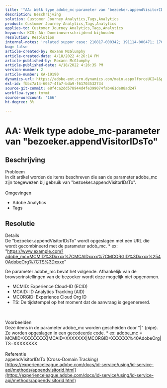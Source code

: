 ```yaml
---
title: '"AA: Welk type adobe_mc-parameter van "bezoeker.appendVisitorIDsTo"'
description: Beschrijving
solution: Customer Journey Analytics,Tags,Analytics
product: Customer Journey Analytics,Tags,Analytics
applies-to: Customer Journey Analytics,Tags,Analytics
keywords: KCS; AA; Domeinoverschrijdend bijhouden
resolution: Resolution
internal-notes: 'ralated suppor case: 210817-000342; 191114-000471; 170123-000011; 220408-000014'
bug: false
article-created-by: Roxann McGlumphy
article-created-date: 4/18/2022 4:26:14 PM
article-published-by: Roxann McGlumphy
article-published-date: 4/18/2022 4:26:35 PM
version-number: 2
article-number: KA-19190
dynamics-url: https://adobe-ent.crm.dynamics.com/main.aspx?forceUCI=1&pagetype=entityrecord&etn=knowledgearticle&id=937d8042-34bf-ec11-983e-0022480abde0
exl-id: fbbc7a14-6057-4fa7-bda9-f61703532734
source-git-commit: e8f4ca2dd578944d4fe399074fab461de88ad247
workflow-type: tm+mt
source-wordcount: '166'
ht-degree: 3%

---
```


# AA: Welk type adobe_mc-parameter van &quot;bezoeker.appendVisitorIDsTo&quot;

## Beschrijving

Probleem<br>
In dit artikel worden de items beschreven die aan de parameter adobe_mc zijn toegewezen bij gebruik van &quot;bezoeker.appendVisitorIDsTo&quot;.
<br><br>Omgevingen<br>
- Adobe Analytics
- Tags



## Resolutie

Details<br>
De &quot;bezoeker.appendVisitorIDsTo&quot; wordt opgeslagen met een URL die wordt gecombineerd met de parameter adob_mc.
\* ex: &quot;https://www.example.com?adobe_mc=MCMID%3Dxxxx%7CMCAIDxxxx%7CMCORGID%3Dxxxx%2540AdobeOrg%7CTS%3Dxxxx&quot;

De parameter adobe_mc bevat het volgende.
Afhankelijk van de browserinstellingen van de bezoeker wordt deze mogelijk niet opgenomen.

- MCMID: Experience Cloud-ID (ECID)
- MCAID: ID Analytics Tracking (AID)
- MCORGID: Experience Cloud Org ID
- TS: De tijdstempel op het moment dat de aanvraag is gegenereerd.

<br><br>Voorbeelden<br>
Deze items in de parameter adobe_mc worden gescheiden door &quot;|&quot; (pipe). Ze worden opgeslagen in een gecodeerde code.
\* ex: adobe_mc = MCMID=XXXXXXXX|MCAID=XXXXXXX|MCORGID=XXXXXX%40AdobeOrg|TS=XXXXXXXX
<br><br>Referentie<br>
appendVisitorIDsTo (Cross-Domain Tracking)
[https://experienceleague.adobe.com/docs/id-service/using/id-service-api/methods/appendvisitorid.html](https://experienceleague.adobe.com/docs/id-service/using/id-service-api/methods/appendvisitorid.html)
